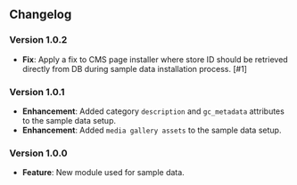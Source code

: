 ## Changelog

### Version 1.0.2
- **Fix**: Apply a fix to CMS page installer where store ID should be retrieved directly from DB during sample data installation process. [#1]

### Version 1.0.1
- **Enhancement**: Added category `description` and `gc_metadata` attributes to the sample data setup.
- **Enhancement**: Added `media gallery assets` to the sample data setup.

### Version 1.0.0
- **Feature**: New module used for sample data.
